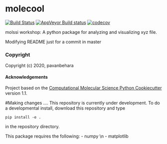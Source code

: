 molecool
==============================
[//]: # (Badges)
[![Build Status](https://travis-ci.org/pavankum/molecool.svg?branch=master)](https://travis-ci.org/pavankum/molecool)
[![AppVeyor Build status](https://ci.appveyor.com/api/projects/status/REPLACE_WITH_APPVEYOR_LINK/branch/master?svg=true)](https://ci.appveyor.com/project/REPLACE_WITH_OWNER_ACCOUNT/molecool/branch/master)
[![codecov](https://codecov.io/gh/REPLACE_WITH_OWNER_ACCOUNT/molecool/branch/master/graph/badge.svg)](https://codecov.io/gh/REPLACE_WITH_OWNER_ACCOUNT/molecool/branch/master)

molssi workshop: A python package for analyzing and visualizing xyz file.


Modifying README just for a commit in master

### Copyright

Copyright (c) 2020, pavanbehara


#### Acknowledgements
 
Project based on the 
[Computational Molecular Science Python Cookiecutter](https://github.com/molssi/cookiecutter-cms) version 1.1.


#Making changes ....
This repository is currently under development. To do a developmental install, download this repository and type

`pip install -e .`

in the repository directory.

This package requires the following:
	- numpy \n
	- matplotlib